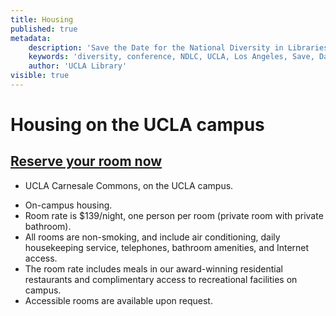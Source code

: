 ```yaml
---
title: Housing
published: true
metadata:
    description: 'Save the Date for the National Diversity in Libraries Conference (NDLC) 2016 UCLA, Los Angeles, California where library staff discuss issues relating to diversity.'
    keywords: 'diversity, conference, NDLC, UCLA, Los Angeles, Save, Date, national, 2016, what is diversity, diversity committee, housing, cost, venue, rates'
    author: 'UCLA Library'
visible: true
---
```


# Housing on the UCLA campus
## <a href="https://uclarh.webhotel.microsdc.us/bp/search_rooms.jsp?groupCode=LIB6A&checkinYear=2016&checkinDay=9&checkinMonth=8&numberOfNights=4&numberOfRooms=1&numberOfAdults=1" target="_blank">Reserve your room now</a>

+ UCLA Carnesale Commons, on the UCLA campus.
 - On-campus housing.
 - Room rate is $139/night, one person per room (private room with private bathroom). 
 - All rooms are non-smoking, and include air conditioning, daily housekeeping service, telephones, bathroom 
 amenities, and Internet access.
 - The room rate includes meals in our award-winning residential restaurants and complimentary access to recreational facilities on campus.
 - Accessible rooms are available upon request.
